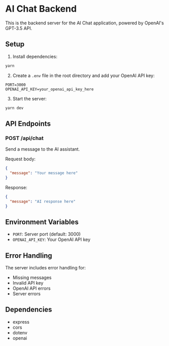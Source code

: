 # AI Chat Backend

This is the backend server for the AI Chat application, powered by OpenAI's GPT-3.5 API.

## Setup

1. Install dependencies:
```bash
yarn
```

2. Create a `.env` file in the root directory and add your OpenAI API key:
```
PORT=3000
OPENAI_API_KEY=your_openai_api_key_here
```

3. Start the server:
```bash
yarn dev
```

## API Endpoints

### POST /api/chat
Send a message to the AI assistant.

Request body:
```json
{
  "message": "Your message here"
}
```

Response:
```json
{
  "message": "AI response here"
}
```

## Environment Variables

- `PORT`: Server port (default: 3000)
- `OPENAI_API_KEY`: Your OpenAI API key

## Error Handling

The server includes error handling for:
- Missing messages
- Invalid API key
- OpenAI API errors
- Server errors

## Dependencies

- express
- cors
- dotenv
- openai 